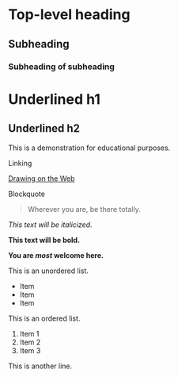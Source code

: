 # Top-level heading
## Subheading
### Subheading of subheading

Underlined h1
=============

Underlined h2
-------------

This is a demonstration for educational purposes.

Linking

[Drawing on the Web](http://cs.nyu.edu/courses/spring17/CSCI-UA.0380-002/)

Blockquote

> Wherever you are, be there totally.

*This text will be italicized.*

**This text will be bold.**

**You are _most_ welcome here.**

This is an unordered list.

- Item
- Item
- Item

This is an ordered list.

1. Item 1
2. Item 2
3. Item 3

This is another line.